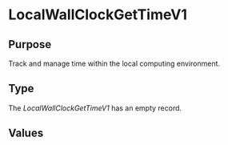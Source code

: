 # LocalWallClockGetTimeV1

## Purpose

<!-- --8<-- [start:purpose] -->

Track and manage time within the local computing environment.

<!-- --8<-- [end:purpose] -->

## Type

<!-- --8<-- [start:type] -->
<div class="type" markdown>


The *LocalWallClockGetTimeV1* has an empty record. 

</div>
<!-- --8<-- [end:type] -->

## Values


